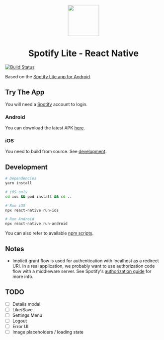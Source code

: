 <p align="center">
  <a>
    <img width="100px" src="https://github.com/osamaq/spotify-lite/raw/master/docs/assets/icon.png">
  </a>
  <h1 align="center">Spotify Lite - React Native</h1>  
</p>

[![Build Status](https://travis-ci.com/osamaq/spotify-lite.svg?token=zR9jL4Gd5mWdyyzMybgQ&branch=master)](https://travis-ci.com/osamaq/spotify-lite)

<p align="center">
  <!-- <a>
      <img width="400px" src="">
  </a> -->
</p>

Based on the [Spotify Lite app for Android](https://play.google.com/store/apps/details?id=com.spotify.lite&referrer=adjust_reftag%3Dcc6cp0nuUCn33%26utm_source%3DLanding%2Bpage).

## Try The App

You will need a [Spotify](https://www.spotify.com/us/) account to login.

### Android

You can download the latest APK [here](https://github.com/osamaq/spotify-lite/tree/master/docs/apk).

### iOS

You need to build from source. See [development](#Development).

## Development

```bash
# Dependencies
yarn install

# iOS only
cd ios && pod install && cd ..

# Run iOS
npx react-native run-ios

# Run Android
npx react-native run-android

```

You can also refer to available [npm scripts](https://github.com/osamaq/spotify-lite/blob/b8f763b48ec95ed7e1b4cacfae750b57051cd68e/package.json#L5).

## Notes

- Implicit grant flow is used for authentication with localhost as a redirect URI. In a real application, we probably want to use authorization code flow with a middleware server. See Spotify's [authorization guide](https://developer.spotify.com/documentation/general/guides/authorization-guide/#authorization-flows) for more info.

## TODO

- [ ] Details modal
- [ ] Like/Save
- [ ] Settings Menu
- [ ] Logout
- [ ] Error UI
- [ ] Image placeholders / loading state
